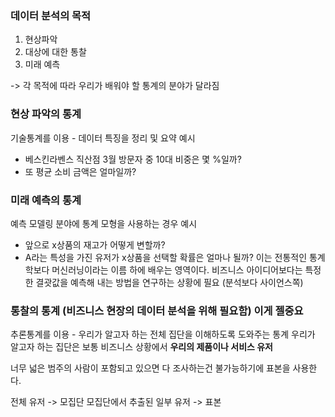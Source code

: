 ### 데이터 분석의 목적
1. 현상파악
2. 대상에 대한 통찰
3. 미래 예측

-> 각 목적에 따라 우리가 배워야 할 통계의 분야가 달라짐

### 현상 파악의 통계
기술통계를 이용 - 데이터 특징을 정리 및 요약
예시 
- 베스킨라벤스 직산점 3월 방문자 중 10대 비중은 몇 %일까? 
- 또 평균 소비 금액은 얼마일까?

### 미래 예측의 통계
예측 모델링 분야에 통계 모형을 사용하는 경우
예시
- 앞으로 x상품의 재고가 어떻게 변할까? 
- A라는 특성을 가진 유저가 x상품을 선택할 확률은 얼마나 될까?
이는 전통적인 통계학보다 머신러닝이라는 이름 하에 배우는 영역이다.
비즈니스 아이디어보다는 특정한 결괏값을 예측해 내는 방법을 연구하는 상황에 필요
(분석보다 사이언스쪽)


### 통찰의 통계 (비즈니스 현장의 데이터 분석을 위해 필요함) **이게 젤중요**
추론통계를 이용 - 우리가 알고자 하는 전체 집단을 이해하도록 도와주는 통계
우리가 알고자 하는 집단은 보통 비즈니스 상황에서 **우리의 제품이나 서비스 유저**

너무 넓은 범주의 사람이 포함되고 있으면 다 조사하는건 불가능하기에 표본을 사용한다.

전체 유저 -> 모집단
모집단에서 추출된 일부 유저 -> 표본